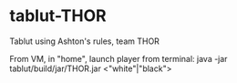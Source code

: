 # tablut-THOR
Tablut using Ashton's rules, team THOR

From VM, in "home", launch player from terminal: java -jar tablut/build/jar/THOR.jar <"white"|"black"> <time> <ip>
 
 
